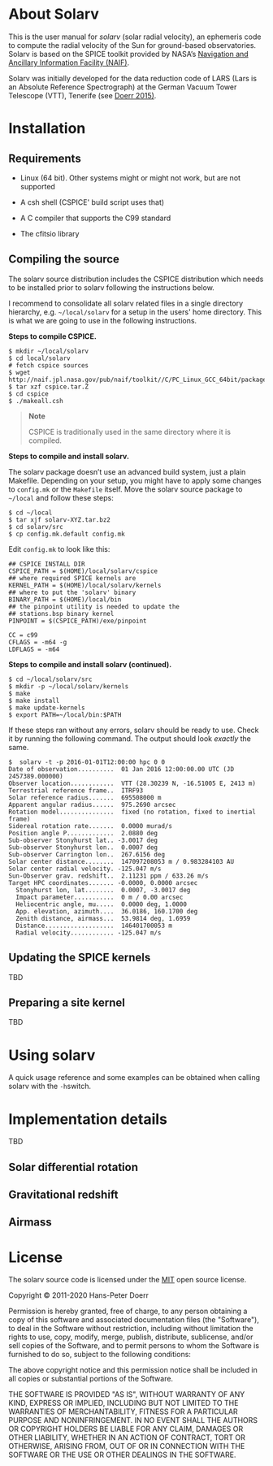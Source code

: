 About Solarv
==========

This is the user manual for *solarv* (solar radial velocity), an ephemeris code to compute the radial velocity of the Sun for ground-based observatories. Solarv is based on the SPICE toolkit provided by NASA’s [Navigation and Ancillary Information Facility (NAIF)](http://naif.jpl.nasa.gov/naif/).

Solarv was initially developed for the data reduction code of LARS (Lars is an Absolute Reference Spectrograph) at the German Vacuum Tower Telescope (VTT), Tenerife (see [Doerr 2015)](http://adsabs.harvard.edu/abs/2015PhDT.......200D).

Installation
============

Requirements
------------

-   Linux (64 bit). Other systems might or might not work, but are not supported

-   A csh shell (CSPICE' build script uses that)

-   A C compiler that supports the C99 standard

-   The cfitsio library

Compiling the source
--------------------

The solarv source distribution includes the CSPICE distribution which needs to be installed prior to solarv following the instructions below.

I recommend to consolidate all solarv related files in a single directory hierarchy, e.g. `~/local/solarv` for a setup in the users' home directory. This is what we are going to use in the following instructions.

**Steps to compile CSPICE.**

    $ mkdir ~/local/solarv
    $ cd local/solarv
    # fetch cspice sources
    $ wget http://naif.jpl.nasa.gov/pub/naif/toolkit//C/PC_Linux_GCC_64bit/packages/cspice.tar.Z
    $ tar xzf cspice.tar.Z
    $ cd cspice
    $ ./makeall.csh

> **Note**
>
> CSPICE is traditionally used in the same directory where it is compiled.

**Steps to compile and install solarv.**

The solarv package doesn’t use an advanced build system, just a plain Makefile. Depending on your setup, you might have to apply some changes to `config.mk` or the `Makefile` itself. Move the solarv source package to `~/local` and follow these steps:

    $ cd ~/local
    $ tar xjf solarv-XYZ.tar.bz2
    $ cd solarv/src
    $ cp config.mk.default config.mk

Edit `config.mk` to look like this:

    ## CSPICE INSTALL DIR
    CSPICE_PATH = $(HOME)/local/solarv/cspice
    ## where required SPICE kernels are
    KERNEL_PATH = $(HOME)/local/solarv/kernels
    ## where to put the 'solarv' binary
    BINARY_PATH = $(HOME)/local/bin
    ## the pinpoint utility is needed to update the
    ## stations.bsp binary kernel
    PINPOINT = $(CSPICE_PATH)/exe/pinpoint

    CC = c99
    CFLAGS = -m64 -g
    LDFLAGS = -m64

**Steps to compile and install solarv (continued).**

    $ cd ~/local/solarv/src
    $ mkdir -p ~/local/solarv/kernels
    $ make
    $ make install
    $ make update-kernels
    $ export PATH=~/local/bin:$PATH

If these steps ran without any errors, solarv should be ready to use. Check it by running the following command. The output should look *exactly* the same.

    $  solarv -t -p 2016-01-01T12:00:00 hpc 0 0
    Date of observation..........  01 Jan 2016 12:00:00.00 UTC (JD 2457389.000000)
    Observer location............  VTT (28.30239 N, -16.51005 E, 2413 m)
    Terrestrial reference frame..  ITRF93
    Solar reference radius.......  695508000 m
    Apparent angular radius......  975.2690 arcsec
    Rotation model...............  fixed (no rotation, fixed to inertial frame)
    Sidereal rotation rate.......  0.0000 murad/s
    Position angle P.............  2.0880 deg
    Sub-observer Stonyhurst lat.. -3.0017 deg
    Sub-observer Stonyhurst lon..  0.0007 deg
    Sub-observer Carrington lon..  267.6156 deg
    Solar center distance........  147097208053 m / 0.983284103 AU
    Solar center radial velocity. -125.047 m/s
    Sun-Observer grav. redshift..  2.11231 ppm / 633.26 m/s
    Target HPC coordinates....... -0.0000, 0.0000 arcsec
      Stonyhurst lon, lat........  0.0007, -3.0017 deg
      Impact parameter...........  0 m / 0.00 arcsec
      Heliocentric angle, mu.....  0.0000 deg, 1.0000
      App. elevation, azimuth....  36.0186, 160.1700 deg
      Zenith distance, airmass...  53.9814 deg, 1.6959
      Distance...................  146401700053 m
      Radial velocity............ -125.047 m/s

Updating the SPICE kernels
--------------------------
TBD

Preparing a site kernel
-----------------------
TBD

Using solarv
============
A  quick usage reference and some examples can be obtained when calling solarv  with the `-h`switch.


Implementation details
======================
TBD

Solar differential rotation
---------------------------

Gravitational redshift
----------------------

Airmass
-------

License
=======

The solarv source code is licensed under the [MIT](https://opensource.org/licenses/MIT) open source license.

Copyright © 2011-2020 Hans-Peter Doerr

Permission is hereby granted, free of charge, to any person obtaining a copy of this software and associated documentation files (the "Software"), to deal in the Software without restriction, including without limitation the rights to use, copy, modify, merge, publish, distribute, sublicense, and/or sell copies of the Software, and to permit persons to whom the Software is furnished to do so, subject to the following conditions:

The above copyright notice and this permission notice shall be included in all copies or substantial portions of the Software.

THE SOFTWARE IS PROVIDED "AS IS", WITHOUT WARRANTY OF ANY KIND, EXPRESS OR IMPLIED, INCLUDING BUT NOT LIMITED TO THE WARRANTIES OF MERCHANTABILITY, FITNESS FOR A PARTICULAR PURPOSE AND NONINFRINGEMENT. IN NO EVENT SHALL THE AUTHORS OR COPYRIGHT HOLDERS BE LIABLE FOR ANY CLAIM, DAMAGES OR OTHER LIABILITY, WHETHER IN AN ACTION OF CONTRACT, TORT OR OTHERWISE, ARISING FROM, OUT OF OR IN CONNECTION WITH THE SOFTWARE OR THE USE OR OTHER DEALINGS IN THE SOFTWARE.
